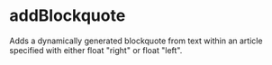 addBlockquote
=============

Adds a dynamically generated blockquote from text within an article specified with either float "right" or float "left".